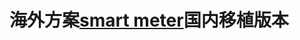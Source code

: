 # 海外方案[smart meter](https://aws-quickstart.github.io/quickstart-aws-utility-meter-data-analytics-platform "smart meter")国内移植版本
